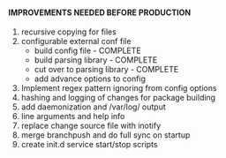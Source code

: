 ####  IMPROVEMENTS NEEDED BEFORE PRODUCTION ####
1. recursive copying for files
2. configurable external conf file
   * build config file - COMPLETE
   * build parsing library - COMPLETE
   * cut over to parsing library - COMPLETE
   * add advance options to config
3. Implement regex pattern ignoring from config options
4. hashing and logging of changes for package building
5. add daemonization and /var/log/ output
6. line arguments and help info
7. replace change source file with inotify
8. merge branchpush and do full sync on startup
9. create init.d service start/stop scripts
